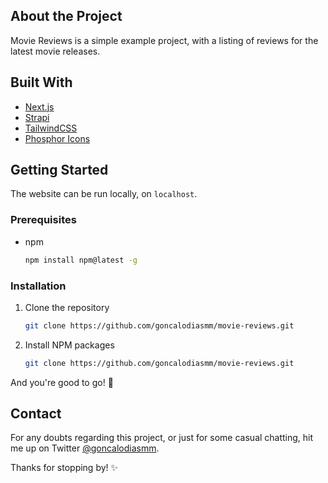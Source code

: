 ## About the Project

Movie Reviews is a simple example project, with a listing of reviews for the latest movie releases.

## Built With

- [Next.js](https://nextjs.org/)
- [Strapi](https://strapi.io/)
- [TailwindCSS](https://tailwindcss.com/)
- [Phosphor Icons](https://phosphoricons.com/)

## Getting Started

The website can be run locally, on `localhost`.

### Prerequisites

- npm
  ```sh
  npm install npm@latest -g
  ```

### Installation

1. Clone the repository
   ```sh
   git clone https://github.com/goncalodiasmm/movie-reviews.git
   ```
2. Install NPM packages
   ```sh
   git clone https://github.com/goncalodiasmm/movie-reviews.git
   ```

And you're good to go! 🚀

## Contact

For any doubts regarding this project, or just for some casual chatting, hit me up on Twitter [@goncalodiasmm](https://twitter.com/goncalodiasmm).

Thanks for stopping by! ✨

